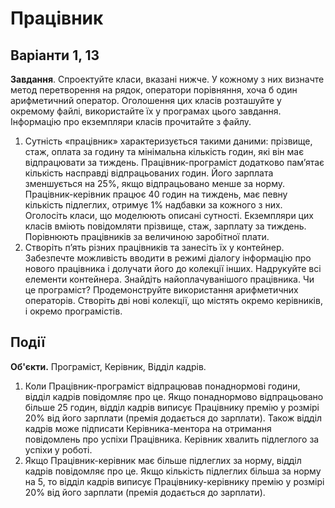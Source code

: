 # Працівник
## Варіанти 1, 13
**Завдання**. Спроектуйте класи, вказані нижче. У кожному з них визначте метод перетворення на рядок, оператори порівняння, хоча б один арифметичний оператор. Оголошення цих  класів розташуйте у окремому файлі, використайте їх у програмах цього завдання. Інформацію про екземпляри класів прочитайте з файлу.
1. Сутність «працівник» характеризується такими даними: прізвище, стаж, оплата за годину та мінімальна кількість годин, які він має відпрацювати за тиждень. Працівник-програміст додатково пам’ятає кількість насправді відпрацьованих годин. Його зарплата зменшується на  25%,  якщо  відпрацьовано  менше  за  норму. Працівник-керівник  працює  40  годин  на тиждень, має певну кількість підлеглих, отримує 1% надбавки за кожного з них. Оголосіть класи,  що  моделюють  описані  сутності. Екземпляри  цих  класів  вміють  повідомляти прізвище, стаж, зарплату за тиждень. Порівнюють працівників за величиною заробітної плати.
2. Створіть п’ять різних працівників та занесіть їх у контейнер. Забезпечте можливість вводити в режимі діалогу інформацію про нового працівника і долучати його до колекції інших. Надрукуйте  всі  елементи  контейнера. Знайдіть  найоплачуванішого  працівника.  Чи  це програміст? Продемонструйте використання арифметичних операторів. Створіть дві нові колекції, що містять окремо керівників, і окремо програмістів.
## Події
**Об'єкти.** Програміст, Керівник, Відділ кадрів.
1. Коли Працівник-програміст відпрацював понаднормові години, відділ кадрів повідомляє про це. Якщо понаднормово відпрацьовано більше 25 годин, відділ кадрів виписує Працівнику премію у розмірі 20% від його зарплати (премія додається до зарплати). Також відділ кадрів може підписати Керівника-ментора на отримання повідомлень про успіхи Працівника. Керівник хвалить підлеглого за успіхи у роботі. 
2. Якщо Працівник-керівник має більше підлеглих за норму, відділ кадрів повідомляє про це. Якщо кількість підлеглих більша за норму на 5, то відділ кадрів виписує Працівнику-керівнику премію у розмірі 20% від його зарплати (премія додається до зарплати).
